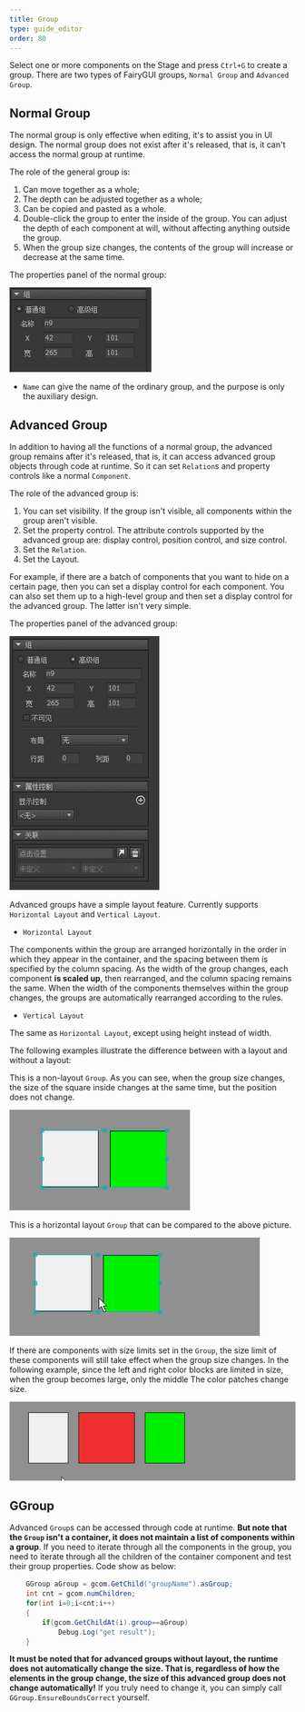 ```yaml
---
title: Group
type: guide_editor
order: 80
---
```


Select one or more components on the Stage and press `Ctrl+G` to create a group. There are two types of FairyGUI groups, `Normal Group` and `Advanced Group`.

## Normal Group

The normal group is only effective when editing, it's to assist you in UI design. The normal group does not exist after it's released, that is, it can't access the normal group at runtime.

The role of the general group is:
1. Can move together as a whole;
2. The depth can be adjusted together as a whole;
3. Can be copied and pasted as a whole.
4. Double-click the group to enter the inside of the group. You can adjust the depth of each component at will, without affecting anything outside the group.
5. When the group size changes, the contents of the group will increase or decrease at the same time.

The properties panel of the normal group:

![](../../images/20170726152337.png)

- `Name` can give the name of the ordinary group, and the purpose is only the auxiliary design.

## Advanced Group

In addition to having all the functions of a normal group, the advanced group remains after it's released, that is, it can access advanced group objects through code at runtime. So it can set `Relation`s and property controls like a normal `Component`.

The role of the advanced group is:
1. You can set visibility. If the group isn't visible, all components within the group aren't visible.
2. Set the property control. The attribute controls supported by the advanced group are: display control, position control, and size control.
3. Set the `Relation`.
4. Set the Layout.

For example, if there are a batch of components that you want to hide on a certain page, then you can set a display control for each component. You can also set them up to a high-level group and then set a display control for the advanced group. The latter isn't very simple.

The properties panel of the advanced group:

![](../../images/20170726153357.png)

Advanced groups have a simple layout feature. Currently supports `Horizontal Layout` and `Vertical Layout`.

- `Horizontal Layout`

The components within the group are arranged horizontally in the order in which they appear in the container, and the spacing between them is specified by the column spacing. As the width of the group changes, each component **is scaled up**, then rearranged, and the column spacing remains the same. When the width of the components themselves within the group changes, the groups are automatically rearranged according to the rules.

- `Vertical Layout`

The same as `Horizontal Layout`, except using height instead of width.

The following examples illustrate the difference between with a layout and without a layout:

This is a non-layout `Group`. As you can see, when the group size changes, the size of the square inside changes at the same time, but the position does not change.

![](../../images/gaollg17.gif)

This is a horizontal layout `Group` that can be compared to the above picture.

![](../../images/gaollg18.gif)

If there are components with size limits set in the `Group`, the size limit of these components will still take effect when the group size changes. In the following example, since the left and right color blocks are limited in size, when the group becomes large, only the middle The color patches change size.

![](../../images/gaollg19.gif)

## GGroup

Advanced `Group`s can be accessed through code at runtime. **But note that the `Group` isn't a container, it does not maintain a list of components within a group**. If you need to iterate through all the components in the group, you need to iterate through all the children of the container component and test their group properties. Code show as below:

```csharp
    GGroup aGroup = gcom.GetChild("groupName").asGroup;
    int cnt = gcom.numChildren;
    for(int i=0;i<cnt;i++)
    {
        if(gcom.GetChildAt(i).group==aGroup)
            Debug.Log("get result");
    }
```

**It must be noted that for advanced groups without layout, the runtime does not automatically change the size. That is, regardless of how the elements in the group change, the size of this advanced group does not change automatically!**
If you truly need to change it, you can simply call `GGroup.EnsureBoundsCorrect` yourself.
